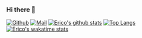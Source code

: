 ### Hi there 👋

<!--
**EricoDeMecha/EricoDeMecha** is a ✨ _special_ ✨ repository because its `README.md` (this file) appears on your GitHub profile.

Here are some ideas to get you started:

- 🔭 I’m currently working on ...
- 🌱 I’m currently learning ...
- 👯 I’m looking to collaborate on ...
- 🤔 I’m looking for help with ...
- 💬 Ask me about ...
- 📫 How to reach me: ...
- 😄 Pronouns: ...
- ⚡ Fun fact: ...
-->

[![Github](https://img.shields.io/github/followers/EricoDeMecha?label=Follow&style=social)](https://github.com/EricoDeMecha)
[![Mail](https://img.shields.io/badge/-EricoDeMecha-gray?style=flat-square&logo=gmail&logoColor=red&link=)](mailto:techcider4134@gmail.com)
[![Erico's github stats](https://github-readme-stats.vercel.app/api?username=EricoDeMecha&show_icons=true&count_private=true&theme=tokyonight)](https://github.com/anuraghazra/github-readme-stats)
[![Top Langs](https://github-readme-stats.vercel.app/api/top-langs/?username=EricoDeMecha&langs_count=6&layout=compact)](https://github.com/anuraghazra/github-readme-stats)
[![Erico's wakatime stats](https://github-readme-stats.vercel.app/api/wakatime?username=EricoDeMecha&layout=compact)](https://github.com/anuraghazra/github-readme-stats)

